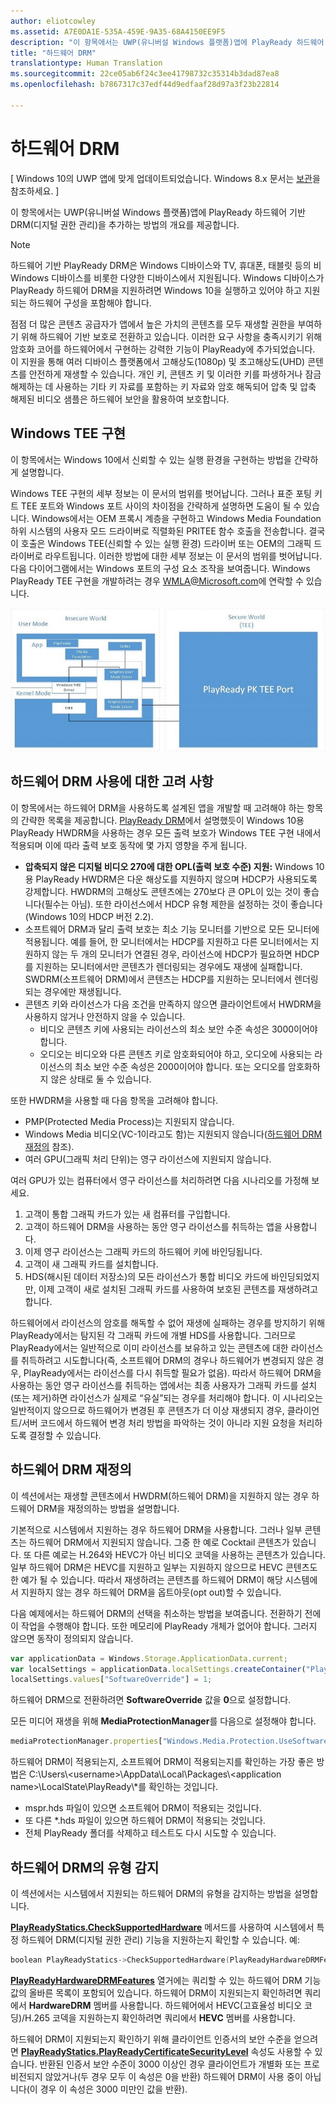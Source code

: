 ```yaml
---
author: eliotcowley
ms.assetid: A7E0DA1E-535A-459E-9A35-68A4150EE9F5
description: "이 항목에서는 UWP(유니버설 Windows 플랫폼)앱에 PlayReady 하드웨어 기반 DRM(디지털 권한 관리)을 추가하는 방법의 개요를 제공합니다."
title: "하드웨어 DRM"
translationtype: Human Translation
ms.sourcegitcommit: 22ce05ab6f24c3ee41798732c35314b3dad87ea8
ms.openlocfilehash: b7867317c37edf44d9edfaaf28d97a3f23b22814

---
```


# 하드웨어 DRM

\[ Windows 10의 UWP 앱에 맞게 업데이트되었습니다. Windows 8.x 문서는 [보관](http://go.microsoft.com/fwlink/p/?linkid=619132)을 참조하세요. \]

이 항목에서는 UWP(유니버설 Windows 플랫폼)앱에 PlayReady 하드웨어 기반 DRM(디지털 권한 관리)을 추가하는 방법의 개요를 제공합니다.

> [!NOTE] 
> 하드웨어 기반 PlayReady DRM은 Windows 디바이스와 TV, 휴대폰, 태블릿 등의 비 Windows 디바이스를 비롯한 다양한 디바이스에서 지원됩니다. Windows 디바이스가 PlayReady 하드웨어 DRM을 지원하려면 Windows 10을 실행하고 있어야 하고 지원되는 하드웨어 구성을 포함해야 합니다.

점점 더 많은 콘텐츠 공급자가 앱에서 높은 가치의 콘텐츠를 모두 재생할 권한을 부여하기 위해 하드웨어 기반 보호로 전환하고 있습니다. 이러한 요구 사항을 충족시키기 위해 암호화 코어를 하드웨어에서 구현하는 강력한 기능이 PlayReady에 추가되었습니다. 이 지원을 통해 여러 디바이스 플랫폼에서 고해상도(1080p) 및 초고해상도(UHD) 콘텐츠를 안전하게 재생할 수 있습니다. 개인 키, 콘텐츠 키 및 이러한 키를 파생하거나 잠금 해제하는 데 사용하는 기타 키 자료를 포함하는 키 자료와 암호 해독되어 압축 및 압축 해제된 비디오 샘플은 하드웨어 보안을 활용하여 보호합니다.

## Windows TEE 구현

이 항목에서는 Windows 10에서 신뢰할 수 있는 실행 환경을 구현하는 방법을 간략하게 설명합니다.

Windows TEE 구현의 세부 정보는 이 문서의 범위를 벗어납니다. 그러나 표준 포팅 키트 TEE 포트와 Windows 포트 사이의 차이점을 간략하게 설명하면 도움이 될 수 있습니다. Windows에서는 OEM 프록시 계층을 구현하고 Windows Media Foundation 하위 시스템의 사용자 모드 드라이버로 직렬화된 PRITEE 함수 호출을 전송합니다. 결국 이 호출은 Windows TEE(신뢰할 수 있는 실행 환경) 드라이버 또는 OEM의 그래픽 드라이버로 라우트됩니다. 이러한 방법에 대한 세부 정보는 이 문서의 범위를 벗어납니다. 다음 다이어그램에서는 Windows 포트의 구성 요소 조작을 보여줍니다. Windows PlayReady TEE 구현을 개발하려는 경우 <WMLA@Microsoft.com>에 연락할 수 있습니다.

![Windows TEE 구성 요소 다이어그램](images/windowsteecomponentdiagram720.jpg)

## 하드웨어 DRM 사용에 대한 고려 사항

이 항목에서는 하드웨어 DRM을 사용하도록 설계된 앱을 개발할 때 고려해야 하는 항목의 간략한 목록을 제공합니다. [PlayReady DRM](playready-client-sdk.md#output-protection)에서 설명했듯이 Windows 10용 PlayReady HWDRM을 사용하는 경우 모든 출력 보호가 Windows TEE 구현 내에서 적용되며 이에 따라 출력 보호 동작에 몇 가지 영향을 주게 됩니다.

-   **압축되지 않은 디지털 비디오 270에 대한 OPL(출력 보호 수준) 지원:** Windows 10용 PlayReady HWDRM은 다운 해상도를 지원하지 않으며 HDCP가 사용되도록 강제합니다. HWDRM의 고해상도 콘텐츠에는 270보다 큰 OPL이 있는 것이 좋습니다(필수는 아님). 또한 라이선스에서 HDCP 유형 제한을 설정하는 것이 좋습니다(Windows 10의 HDCP 버전 2.2).
-   소프트웨어 DRM과 달리 출력 보호는 최소 기능 모니터를 기반으로 모든 모니터에 적용됩니다. 예를 들어, 한 모니터에서는 HDCP를 지원하고 다른 모니터에서는 지원하지 않는 두 개의 모니터가 연결된 경우, 라이선스에 HDCP가 필요하면 HDCP를 지원하는 모니터에서만 콘텐츠가 렌더링되는 경우에도 재생에 실패합니다. SWDRM(소프트웨어 DRM)에서 콘텐츠는 HDCP를 지원하는 모니터에서 렌더링되는 경우에만 재생됩니다.
-   콘텐츠 키와 라이선스가 다음 조건을 만족하지 않으면 클라이언트에서 HWDRM을 사용하지 않거나 안전하지 않을 수 있습니다.
    -   비디오 콘텐츠 키에 사용되는 라이선스의 최소 보안 수준 속성은 3000이어야 합니다.
    -   오디오는 비디오와 다른 콘텐츠 키로 암호화되어야 하고, 오디오에 사용되는 라이선스의 최소 보안 수준 속성은 2000이어야 합니다. 또는 오디오를 암호화하지 않은 상태로 둘 수 있습니다.
    
또한 HWDRM을 사용할 때 다음 항목을 고려해야 합니다.

-   PMP(Protected Media Process)는 지원되지 않습니다.
-   Windows Media 비디오(VC-1이라고도 함)는 지원되지 않습니다([하드웨어 DRM 재정의](#override-hardware-drm) 참조).
-   여러 GPU(그래픽 처리 단위)는 영구 라이선스에 지원되지 않습니다.

여러 GPU가 있는 컴퓨터에서 영구 라이선스를 처리하려면 다음 시나리오를 가정해 보세요.

1.  고객이 통합 그래픽 카드가 있는 새 컴퓨터를 구입합니다.
2.  고객이 하드웨어 DRM을 사용하는 동안 영구 라이선스를 취득하는 앱을 사용합니다.
3.  이제 영구 라이선스는 그래픽 카드의 하드웨어 키에 바인딩됩니다.
4.  고객이 새 그래픽 카드를 설치합니다.
5.  HDS(해시된 데이터 저장소)의 모든 라이선스가 통합 비디오 카드에 바인딩되었지만, 이제 고객이 새로 설치된 그래픽 카드를 사용하여 보호된 콘텐츠를 재생하려고 합니다.

하드웨어에서 라이선스의 암호를 해독할 수 없어 재생에 실패하는 경우를 방지하기 위해 PlayReady에서는 탐지된 각 그래픽 카드에 개별 HDS를 사용합니다. 그러므로 PlayReady에서는 일반적으로 이미 라이선스를 보유하고 있는 콘텐츠에 대한 라이선스를 취득하려고 시도합니다(즉, 소프트웨어 DRM의 경우나 하드웨어가 변경되지 않은 경우, PlayReady에서는 라이선스를 다시 취득할 필요가 없음). 따라서 하드웨어 DRM을 사용하는 동안 영구 라이선스를 취득하는 앱에서는 최종 사용자가 그래픽 카드를 설치(또는 제거)하면 라이선스가 실제로 “유실”되는 경우를 처리해야 합니다. 이 시나리오는 일반적이지 않으므로 하드웨어가 변경된 후 콘텐츠가 더 이상 재생되지 경우, 클라이언트/서버 코드에서 하드웨어 변경 처리 방법을 파악하는 것이 아니라 지원 요청을 처리하도록 결정할 수 있습니다.

## 하드웨어 DRM 재정의

이 섹션에서는 재생할 콘텐츠에서 HWDRM(하드웨어 DRM)을 지원하지 않는 경우 하드웨어 DRM을 재정의하는 방법을 설명합니다.

기본적으로 시스템에서 지원하는 경우 하드웨어 DRM을 사용합니다. 그러나 일부 콘텐츠는 하드웨어 DRM에서 지원되지 않습니다. 그중 한 예로 Cocktail 콘텐츠가 있습니다. 또 다른 예로는 H.264와 HEVC가 아닌 비디오 코덱을 사용하는 콘텐츠가 있습니다. 일부 하드웨어 DRM은 HEVC를 지원하고 일부는 지원하지 않으므로 HEVC 콘텐츠도 한 예가 될 수 있습니다. 따라서 재생하려는 콘텐츠를 하드웨어 DRM이 해당 시스템에서 지원하지 않는 경우 하드웨어 DRM을 옵트아웃(opt out)할 수 있습니다.

다음 예제에서는 하드웨어 DRM의 선택을 취소하는 방법을 보여줍니다. 전환하기 전에 이 작업을 수행해야 합니다. 또한 메모리에 PlayReady 개체가 없어야 합니다. 그러지 않으면 동작이 정의되지 않습니다.

```js
var applicationData = Windows.Storage.ApplicationData.current;
var localSettings = applicationData.localSettings.createContainer("PlayReady", Windows.Storage.ApplicationDataCreateDisposition.always);
localSettings.values["SoftwareOverride"] = 1;
```

하드웨어 DRM으로 전환하려면 **SoftwareOverride** 값을 **0**으로 설정합니다.

모든 미디어 재생을 위해 **MediaProtectionManager**를 다음으로 설정해야 합니다.

```js
mediaProtectionManager.properties["Windows.Media.Protection.UseSoftwareProtectionLayer"] = true;
```

하드웨어 DRM이 적용되는지, 소프트웨어 DRM이 적용되는지를 확인하는 가장 좋은 방법은 C:\\Users\\&lt;username&gt;\\AppData\\Local\\Packages\\&lt;application name&gt;\\LocalState\\PlayReady\\\*를 확인하는 것입니다.

-   mspr.hds 파일이 있으면 소프트웨어 DRM이 적용되는 것입니다.
-   또 다른 \*.hds 파일이 있으면 하드웨어 DRM이 적용되는 것입니다.
-   전체 PlayReady 폴더를 삭제하고 테스트도 다시 시도할 수 있습니다.

## 하드웨어 DRM의 유형 감지

이 섹션에서는 시스템에서 지원되는 하드웨어 DRM의 유형을 감지하는 방법을 설명합니다.

[**PlayReadyStatics.CheckSupportedHardware**](https://msdn.microsoft.com/library/windows/apps/dn986441) 메서드를 사용하여 시스템에서 특정 하드웨어 DRM(디지털 권한 관리) 기능을 지원하는지 확인할 수 있습니다. 예:

```cpp
boolean PlayReadyStatics->CheckSupportedHardware(PlayReadyHardwareDRMFeatures enum);
```

[**PlayReadyHardwareDRMFeatures**](https://msdn.microsoft.com/library/windows/apps/dn986265) 열거에는 쿼리할 수 있는 하드웨어 DRM 기능 값의 올바른 목록이 포함되어 있습니다. 하드웨어 DRM이 지원되는지 확인하려면 쿼리에서 **HardwareDRM** 멤버를 사용합니다. 하드웨어에서 HEVC(고효율성 비디오 코딩)/H.265 코덱을 지원하는지 확인하려면 쿼리에서 **HEVC** 멤버를 사용합니다.

하드웨어 DRM이 지원되는지 확인하기 위해 클라이언트 인증서의 보안 수준을 얻으려면 [**PlayReadyStatics.PlayReadyCertificateSecurityLevel**](https://msdn.microsoft.com/library/windows/apps/windows.media.protection.playready.playreadystatics.playreadycertificatesecuritylevel.aspx) 속성도 사용할 수 있습니다. 반환된 인증서 보안 수준이 3000 이상인 경우 클라이언트가 개별화 또는 프로비전되지 않았거나(두 경우 모두 이 속성은 0을 반환) 하드웨어 DRM이 사용 중이 아닙니다(이 경우 이 속성은 3000 미만인 값을 반환).




<!--HONumber=Jun16_HO5-->


